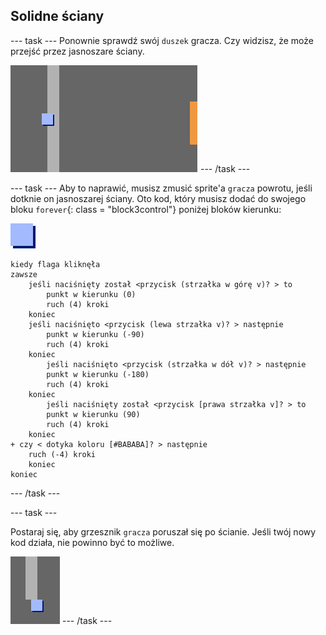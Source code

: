 ## Solidne ściany

\--- task \--- Ponownie sprawdź swój `duszek` gracza. Czy widzisz, że może przejść przez jasnoszare ściany.

![zrzut ekranu](images/world-walls.png) \--- /task \---

\--- task \--- Aby to naprawić, musisz zmusić sprite'a `gracza` powrotu, jeśli dotknie on jasnoszarej ściany. Oto kod, który musisz dodać do swojego bloku `forever`{: class = "block3control"} poniżej bloków kierunku:

![gracz](images/player.png)

```blocks3
kiedy flaga kliknęła
zawsze
    jeśli naciśnięty został <przycisk (strzałka w górę v)? > to
        punkt w kierunku (0)
        ruch (4) kroki
    koniec
    jeśli naciśnięto <przycisk (lewa strzałka v)? > następnie
        punkt w kierunku (-90)
        ruch (4) kroki
    koniec
        jeśli naciśnięto <przycisk (strzałka w dół v)? > następnie
        punkt w kierunku (-180)
        ruch (4) kroki
    koniec
        jeśli naciśnięty został <przycisk [prawa strzałka v]? > to
        punkt w kierunku (90)
        ruch (4) kroki
    koniec
+ czy < dotyka koloru [#BABABA]? > następnie
    ruch (-4) kroki
    koniec
koniec
```

\--- /task \---

\--- task \---

Postaraj się, aby grzesznik `gracza` poruszał się po ścianie. Jeśli twój nowy kod działa, nie powinno być to możliwe.

![screenshot](images/world-walls-test.png) \--- /task \---